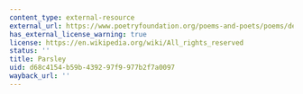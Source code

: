 ```yaml
---
content_type: external-resource
external_url: https://www.poetryfoundation.org/poems-and-poets/poems/detail/43355
has_external_license_warning: true
license: https://en.wikipedia.org/wiki/All_rights_reserved
status: ''
title: Parsley
uid: d68c4154-b59b-4392-97f9-977b2f7a0097
wayback_url: ''
---
```

